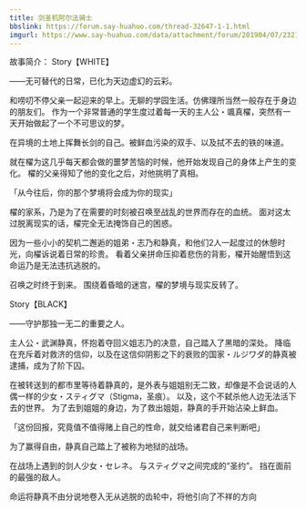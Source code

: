 ```yaml
---
title: 剑圣机阿尔法骑士
bbslink: https://forum.say-huahuo.com/thread-32647-1-1.html
imgurl: https://www.say-huahuo.com/data/attachment/forum/201904/07/232103ws21dmhbuwyd11en.jpg
---
```


故事简介：
Story【WHITE】

——无可替代的日常，已化为天边虚幻的云彩。

和唠叨不停父亲一起迎来的早上。无聊的学园生活。仿佛理所当然一般存在于身边的朋友们。
作为一个非常普通的学生度过着每一天的主人公・颯真櫂，突然有一天开始做起了一个不可思议的梦。

在异境的土地上挥舞长剑的自己。被鲜血污染的双手、以及拭不去的铁的味道。

就在櫂为这几乎每天都会做的噩梦苦恼的时候，他开始发现自己的身体上产生的变化。
櫂的父亲得知了他的变化之后，对他挑明了真相。

「从今往后，你的那个梦境将会成为你的现实」

櫂的家系，乃是为了在需要的时刻被召唤至战乱的世界而存在的血统。
面对这太过脱离现实的话，櫂完全无法掩饰自己的困惑。

因为一些小小的契机二邂逅的姐弟・志乃和静真，和他们2人一起度过的休憩时光，向櫂诉说着日常的珍贵。
看着父亲拼命压抑着悲伤的背影，櫂开始醒悟到这命运乃是无法违抗逃脱的。

召唤之时终于到来。
围绕着昏暗的迷宫，櫂的梦境与现实反转了。

Story【BLACK】

——守护那独一无二的重要之人。

主人公・武渊静真，怀抱着夺回义姐志乃的决意，自己踏入了黑暗的深处。
降临在充斥着对救济的信仰，以及在这信仰阴影之下的衰败的国家・ルジワダ的静真被逮捕，成为了阶下囚。

在被转送到的都市里等待着静真的，是外表与姐姐别无二致，却像是不会说话的人偶一样的少女・スティグマ（Stigma，圣痕）。
以及，这个不弑杀他人边无法活下去的世界。
为了去到姐姐的身边，为了救出姐姐，静真的手开始沾染上鲜血。

「这份回报，究竟值不值得赌上自己的性命，就交给诸君自己来判断吧」

为了赢得自由，静真自己踏上了被称为地狱的战场。

在战场上遇到的剑人少女・セレネ。
与スティグマ之间完成的“圣约”。
挡在面前的最强的敌人。

命运将静真不由分说地卷入无从逃脱的齿轮中，将他引向了不祥的方向<!--more-->

